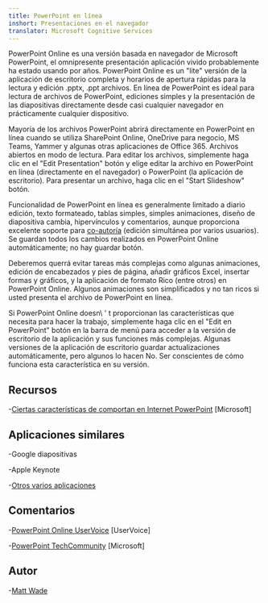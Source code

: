 ```yaml
---
title: PowerPoint en línea
inshort: Presentaciones en el navegador
translator: Microsoft Cognitive Services
---
```


PowerPoint Online es una versión basada en navegador de Microsoft PowerPoint,
el omnipresente presentación aplicación vivido probablemente ha estado usando por años.
PowerPoint Online es un \"lite\" versión de la aplicación de escritorio completa
y horarios de apertura rápidas para la lectura y edición .pptx, .ppt
archivos. En línea de PowerPoint es ideal para lectura de archivos de PowerPoint,
ediciones simples y la presentación de las diapositivas directamente desde casi cualquier
navegador en prácticamente cualquier dispositivo.

Mayoría de los archivos PowerPoint abrirá directamente en PowerPoint en línea cuando se utiliza
SharePoint Online, OneDrive para negocio, MS Teams, Yammer y algunas
otras aplicaciones de Office 365. Archivos abiertos en modo de lectura. Para editar los archivos,
simplemente haga clic en el \"Edit Presentation\" botón y elige editar la
archivo en PowerPoint en línea (directamente en el navegador) o PowerPoint (la
aplicación de escritorio). Para presentar un archivo, haga clic en el \"Start Slideshow\" botón.

Funcionalidad de PowerPoint en línea es generalmente limitado a diario
edición, texto formateado, tablas simples, simples animaciones, diseño de diapositiva
cambia, hipervínculos y comentarios, aunque proporciona excelente soporte
para [co-autoría](http://icsh.pt/CoAuthoring) (edición simultánea por
varios usuarios). Se guardan todos los cambios realizados en PowerPoint Online
automáticamente; no hay guardar botón.

Deberemos querrá evitar tareas más complejas como algunas animaciones, edición de
encabezados y pies de página, añadir gráficos Excel, insertar formas y gráficos,
y la aplicación de formato Rico (entre otros) en PowerPoint Online. Algunos
animaciones son simplificados y no tan ricos si usted presenta el archivo de
PowerPoint en línea.

Si PowerPoint Online doesn\ ' t proporcionan las características que necesita para hacer la
trabajo, simplemente haga clic en el \"Edit en PowerPoint\" botón en la barra de menú para
acceder a la versión de escritorio de la aplicación y sus funciones más complejas.
Algunas versiones de la aplicación de escritorio guardar actualizaciones automáticamente, pero algunos lo hacen
No. Ser conscientes de cómo funciona esta característica en su versión.

Recursos
---------

-[Ciertas características de comportan en Internet
    PowerPoint](https://support.office.com/en-us/article/How-certain-features-behave-in-web-based-PowerPoint-A931F0C8-1305-4428-8F7C-9CFA00EF28C5)
    \[Microsoft\]

Aplicaciones similares
--------------------

-Google diapositivas

-Apple Keynote

-[Otros varios
    aplicaciones](https://en.wikipedia.org/wiki/Presentation_program)

Comentarios
---------

-[PowerPoint Online UserVoice](https://powerpoint.uservoice.com/forums/270149-powerpoint-online)
    \[UserVoice\]

-[PowerPoint TechCommunity](https://techcommunity.microsoft.com/t5/PowerPoint-Office-Mix/ct-p/PowerPoint)
    \[Microsoft\]

Autor
---------

-[Matt Wade](https://www.linkedin.com/in/thatmattwade/)


